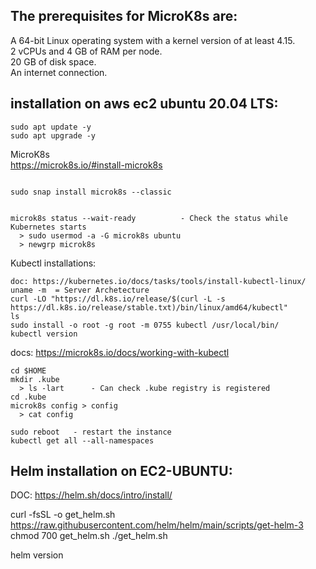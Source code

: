 
The prerequisites for MicroK8s are:  
------------------------------- 

A 64-bit Linux operating system with a kernel version of at least 4.15.  
2 vCPUs and 4 GB of RAM per node.  
20 GB of disk space.  
An internet connection. 

installation on aws ec2 ubuntu 20.04 LTS:  
--------------------------
```
sudo apt update -y
sudo apt upgrade -y
```

MicroK8s  
https://microk8s.io/#install-microk8s
```

sudo snap install microk8s --classic


microk8s status --wait-ready          - Check the status while Kubernetes starts
  > sudo usermod -a -G microk8s ubuntu
  > newgrp microk8s
```
Kubectl installations:
```
doc: https://kubernetes.io/docs/tasks/tools/install-kubectl-linux/  
uname -m  = Server Archetecture
curl -LO "https://dl.k8s.io/release/$(curl -L -s https://dl.k8s.io/release/stable.txt)/bin/linux/amd64/kubectl"
ls
sudo install -o root -g root -m 0755 kubectl /usr/local/bin/
kubectl version
```
docs: https://microk8s.io/docs/working-with-kubectl
```
cd $HOME
mkdir .kube
  > ls -lart      - Can check .kube registry is registered
cd .kube
microk8s config > config
  > cat config

sudo reboot   - restart the instance
kubectl get all --all-namespaces
```
Helm installation on EC2-UBUNTU:
------------------------------
DOC: https://helm.sh/docs/intro/install/

curl -fsSL -o get_helm.sh https://raw.githubusercontent.com/helm/helm/main/scripts/get-helm-3
chmod 700 get_helm.sh
./get_helm.sh

helm version








